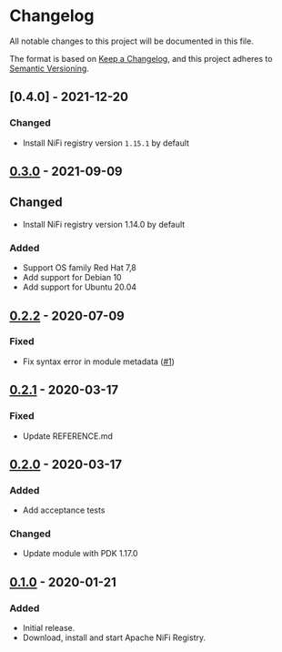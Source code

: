 # Changelog

All notable changes to this project will be documented in this file.

The format is based on [Keep a Changelog](https://keepachangelog.com/en/1.0.0/),
and this project adheres to [Semantic Versioning](https://semver.org/spec/v2.0.0.html).

## [0.4.0] - 2021-12-20
### Changed
- Install NiFi registry version `1.15.1` by default

## [0.3.0] - 2021-09-09

## Changed

* Install NiFi registry version 1.14.0 by default

### Added

* Support OS family Red Hat 7,8
* Add support for Debian 10
* Add support for Ubuntu 20.04

## [0.2.2] - 2020-07-09

### Fixed

  * Fix syntax error in module metadata ([#1])

## [0.2.1] - 2020-03-17

### Fixed

  * Update REFERENCE.md

## [0.2.0] - 2020-03-17

### Added

* Add acceptance tests

### Changed

* Update module with PDK 1.17.0

## [0.1.0] - 2020-01-21

### Added

* Initial release.
* Download, install and start Apache NiFi Registry.

[unreleased]: https://github.com/ssm/ssm-nifi_registry/compare/0.3.0...main
[0.3.0]: https://github.com/ssm/ssm-nifi_registry/compare/0.2.2...0.3.0
[0.2.2]: https://github.com/ssm/ssm-nifi_registry/compare/0.2.1...0.2.2
[0.2.1]: https://github.com/ssm/ssm-nifi_registry/compare/0.2.0...0.2.1
[0.2.0]: https://github.com/ssm/ssm-nifi_registry/compare/0.1.0...0.2.0
[0.1.0]: https://github.com/ssm/ssm-nifi_registry/commits/0.1.0

[#1]: https://github.com/ssm/ssm-nifi_registry/pull/1
